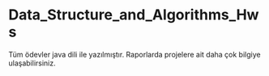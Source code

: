 # Data_Structure_and_Algorithms_Hws

Tüm ödevler java dili ile yazılmıştır. Raporlarda projelere ait daha çok bilgiye ulaşabilirsiniz.
